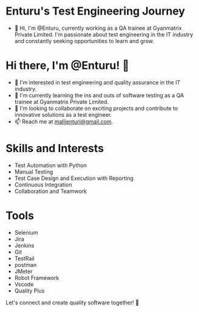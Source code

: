 # Enturu's Test Engineering Journey
- 👋 Hi, I'm @Enturu, currently working as a QA trainee at Gyanmatrix Private Limited. I'm passionate about test engineering in the IT industry and constantly seeking opportunities to learn and grow.
# Hi there, I'm @Enturu! 👋
- 👀 I'm interested in test engineering and quality assurance in the IT industry.
- 🌱 I'm currently learning the ins and outs of software testing as a QA trainee at Gyanmatrix Private Limited.
- 💞️ I'm looking to collaborate on exciting projects and contribute to innovative solutions as a test engineer.
- 📫 Reach me at mallienturi@gmail.com.
# Skills and Interests

- Test Automation with Python
- Manual Testing
- Test Case Design and Execution with Reporting
- Continuous Integration
- Collaboration and Teamwork
# Tools
- Selenium
- Jira
- Jenkins
- Git
- TestRail
- postman
- JMeter
- Robot Framework
- Vscode
- Quality Plus

Let's connect and create quality software together! 🚀

